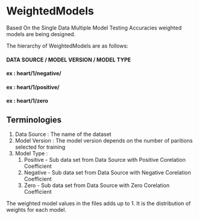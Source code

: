 # WeightedModels

Based On the Single Data Multiple Model Testing Accuracies weighted models 
are being designed. 

The hierarchy of WeightedModels are as follows:

#### DATA SOURCE / MODEL VERSION / MODEL TYPE 

#### ex : heart/1/negative/
#### ex : heart/1/positive/
#### ex : heart/1/zero


## Terminologies

1. Data Source : The name of the dataset
2. Model Version : The model version depends on the number of paritions selected for training
3. Model Type : 
    1. Positive - Sub data set from Data Source with Positive Corelation Coefficient
    2. Negative - Sub data set from Data Source with Negative Corelation Coefficient
    3. Zero - Sub data set from Data Source with Zero Corelation Coefficient

The weighted model values in the files adds up to 1. It is the distribution of weights for 
each model. 